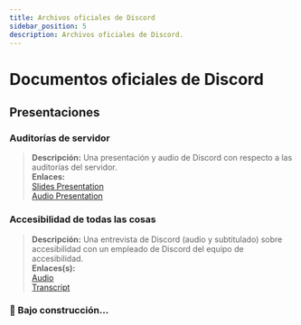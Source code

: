 ```yaml
---
title: Archivos oficiales de Discord
sidebar_position: 5
description: Archivos oficiales de Discord.
---
```


# Documentos oficiales de Discord

## Presentaciones

### **Auditorías de servidor**

> **Descripción:** Una presentación y audio de Discord con respecto a las auditorías del servidor.  <br/>
**Enlaces:** <br/>
[Slides Presentation](https://docs.google.com/presentation/d/18QQyl0WhTOdYt0F0mBPQf2AusBPF7HqP8e39zjEwKsc/edit#slide=id.g130c86c984d_0_12)  <br/>
[Audio Presentation](https://cdn.discordapp.com/attachments/960960145800704030/982392876254232667/DAC_AuditingYourServer_ExperimentalContent.mp3)

### **Accesibilidad de todas las cosas**
> **Descripción:** Una entrevista de Discord (audio y subtitulado) sobre accesibilidad con un empleado de Discord del equipo de accesibilidad.  <br/>
**Enlaces(s):** <br/>
[Audio](https://dis.gd/RadioDiscord_Accessibility )  <br/>
[Transcript](https://dis.gd/RadioDiscordAccessibilityTranscript)


### 🚧 Bajo construcción...
